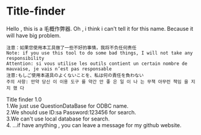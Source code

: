 # Title-finder
Hello , this is a 毛概作弊器.
Oh , i think i can't tell it for this name. Because it will have big problem.

`注意：如果您使用本工具做了一些不好的事情，我将不负任何责任`<br>
`Note: if you use this tool to do some bad things, I will not take any responsibility`<br>
`Attention: si vous utilise les outils contient un certain nombre de mauvaise, je vais n’est pas responsable`<br>
`注意:もしご使用本道具のよくないことを、私は何の責任を負わない`<br>
`주의 사항: 만약 당신 이 이용 도구 를 약간 안 좋 은 일 이 나 는 무책 아무런 책임 을 지지 했 다`<br>


Title finder 1.0 <br>
1.We just use QuestionDataBase for ODBC name.<br>
2.We should use ID:sa Password:123456 for search.<br>
3.We can't use local database for search.<br>
4. ...if have anything , you can leave a message for my github website.<br>
